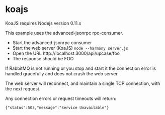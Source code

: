 koajs
=====

KoaJS requires Nodejs version 0.11.x

This example uses the advanced-jsonrpc rpc-consumer.

- Start the advanced-jsonrpc consumer
- Start the web server (KoaJS) `node --harmony server.js`
- Open the URL http://localhost:3000/api/upcase/foo
- The response should be FOO

If RabbitMQ is not running or you stop and start it the connection error is handled gracefully and does not crash the web server.

The web server will reconnect, and maintain a single TCP connection, with the next request.

Any connection errors or request timeouts will return:

`{"status":503,"message":"Service Unavailable"}`
